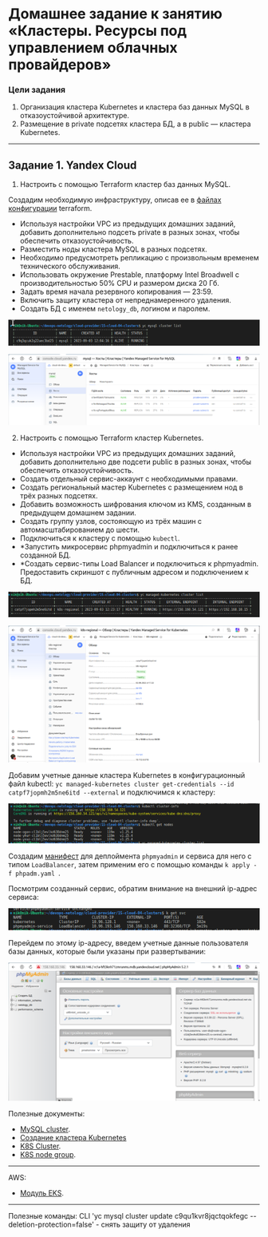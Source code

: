 # Домашнее задание к занятию «Кластеры. Ресурсы под управлением облачных провайдеров»

### Цели задания 

1. Организация кластера Kubernetes и кластера баз данных MySQL в отказоустойчивой архитектуре.
2. Размещение в private подсетях кластера БД, а в public — кластера Kubernetes.

---
## Задание 1. Yandex Cloud

1. Настроить с помощью Terraform кластер баз данных MySQL.

Создадим необходимую инфраструктуру, описав  ее в [файлах конфигурации](./yc-tf/) terraform.

 - Используя настройки VPC из предыдущих домашних заданий, добавить дополнительно подсеть private в разных зонах, чтобы обеспечить отказоустойчивость. 
 - Разместить ноды кластера MySQL в разных подсетях.
 - Необходимо предусмотреть репликацию с произвольным временем технического обслуживания.
 - Использовать окружение Prestable, платформу Intel Broadwell с производительностью 50% CPU и размером диска 20 Гб.
 - Задать время начала резервного копирования — 23:59.
 - Включить защиту кластера от непреднамеренного удаления.
 - Создать БД с именем `netology_db`, логином и паролем.

![](img/mysql-list.png)

![](img/yc-mysql.png)

2. Настроить с помощью Terraform кластер Kubernetes.

 - Используя настройки VPC из предыдущих домашних заданий, добавить дополнительно две подсети public в разных зонах, чтобы обеспечить отказоустойчивость.
 - Создать отдельный сервис-аккаунт с необходимыми правами. 
 - Создать региональный мастер Kubernetes с размещением нод в трёх разных подсетях.
 - Добавить возможность шифрования ключом из KMS, созданным в предыдущем домашнем задании.
 - Создать группу узлов, состояющую из трёх машин с автомасштабированием до шести.
 - Подключиться к кластеру с помощью `kubectl`.
 - *Запустить микросервис phpmyadmin и подключиться к ранее созданной БД.
 - *Создать сервис-типы Load Balancer и подключиться к phpmyadmin. Предоставить скриншот с публичным адресом и подключением к БД.

![](img/k8s-list.png)

![](img/yc-k8s.png)

Добавим учетные данные кластера Kubernetes в конфигурационный файл kubectl: `yc managed-kubernetes cluster get-credentials --id catpf7jopmh2m5ne6itd --external` и подключимся к кластеру:

![](img/kubectl.png)

Cоздадим [манифест](phpadm.yaml) для деплоймента `phpmyadmin` и сервиса для него с типом `LoadBalancer`, затем применим его с помощью команды `k apply -f phpadm.yaml `.

Посмотрим созданный сервис, обратим внимание на внешний ip-адрес сервиса:

![](img/svc.png)

Перейдем по этому ip-адресу, введем учетные данные пользователя базы данных, которые были указаны при развертывании:

![](img/phpadm.png)



Полезные документы:

- [MySQL cluster](https://registry.terraform.io/providers/yandex-cloud/yandex/latest/docs/resources/mdb_mysql_cluster).
- [Создание кластера Kubernetes](https://cloud.yandex.ru/docs/managed-kubernetes/operations/kubernetes-cluster/kubernetes-cluster-create)
- [K8S Cluster](https://registry.terraform.io/providers/yandex-cloud/yandex/latest/docs/resources/kubernetes_cluster).
- [K8S node group](https://registry.terraform.io/providers/yandex-cloud/yandex/latest/docs/resources/kubernetes_node_group).

--- 

AWS:

- [Модуль EKS](https://learn.hashicorp.com/tutorials/terraform/eks).
------
Полезные команды:
CLI
'yc mysql cluster update c9qu1kvr8jqctqokfegc --deletion-protection=false' - снять защиту от удаления
